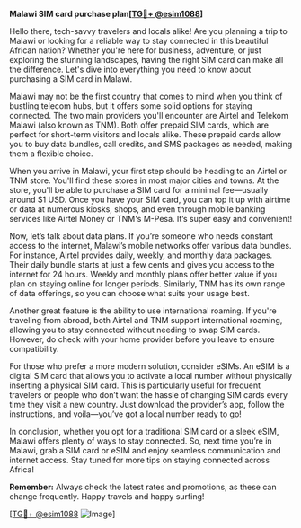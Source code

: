 **Malawi SIM card purchase plan[[TG💪+ @esim1088](https://t.me/s/esim1088)]**

Hello there, tech-savvy travelers and locals alike! Are you planning a trip to Malawi or looking for a reliable way to stay connected in this beautiful African nation? Whether you're here for business, adventure, or just exploring the stunning landscapes, having the right SIM card can make all the difference. Let's dive into everything you need to know about purchasing a SIM card in Malawi.

Malawi may not be the first country that comes to mind when you think of bustling telecom hubs, but it offers some solid options for staying connected. The two main providers you'll encounter are Airtel and Telekom Malawi (also known as TNM). Both offer prepaid SIM cards, which are perfect for short-term visitors and locals alike. These prepaid cards allow you to buy data bundles, call credits, and SMS packages as needed, making them a flexible choice.

When you arrive in Malawi, your first step should be heading to an Airtel or TNM store. You'll find these stores in most major cities and towns. At the store, you'll be able to purchase a SIM card for a minimal fee—usually around $1 USD. Once you have your SIM card, you can top it up with airtime or data at numerous kiosks, shops, and even through mobile banking services like Airtel Money or TNM's M-Pesa. It’s super easy and convenient!

Now, let’s talk about data plans. If you’re someone who needs constant access to the internet, Malawi’s mobile networks offer various data bundles. For instance, Airtel provides daily, weekly, and monthly data packages. Their daily bundle starts at just a few cents and gives you access to the internet for 24 hours. Weekly and monthly plans offer better value if you plan on staying online for longer periods. Similarly, TNM has its own range of data offerings, so you can choose what suits your usage best.

Another great feature is the ability to use international roaming. If you're traveling from abroad, both Airtel and TNM support international roaming, allowing you to stay connected without needing to swap SIM cards. However, do check with your home provider before you leave to ensure compatibility.

For those who prefer a more modern solution, consider eSIMs. An eSIM is a digital SIM card that allows you to activate a local number without physically inserting a physical SIM card. This is particularly useful for frequent travelers or people who don’t want the hassle of changing SIM cards every time they visit a new country. Just download the provider’s app, follow the instructions, and voila—you’ve got a local number ready to go!

In conclusion, whether you opt for a traditional SIM card or a sleek eSIM, Malawi offers plenty of ways to stay connected. So, next time you’re in Malawi, grab a SIM card or eSIM and enjoy seamless communication and internet access. Stay tuned for more tips on staying connected across Africa!

**Remember:** Always check the latest rates and promotions, as these can change frequently. Happy travels and happy surfing!

[[TG💪+ @esim1088](https://t.me/s/esim1088) ![Image](https://i.postimg.cc/Y0z9fWf4/image.png)]